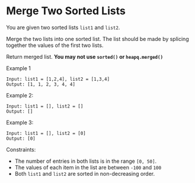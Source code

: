 # Merge Two Sorted Lists

You are given two sorted lists `list1` and `list2`.

Merge the two lists into one sorted list. The list should be made by splicing together the values of the first two lists.

Return merged list. **You may not use `sorted()` or `heapq.merged()`**

Example 1

```
Input: list1 = [1,2,4], list2 = [1,3,4]
Output: [1, 1, 2, 3, 4, 4]
```

Example 2:

```
Input: list1 = [], list2 = []
Output: []
```

Example 3:

```
Input: list1 = [], list2 = [0]
Output: [0]
```

Constraints:

 * The number of entries in both lists is in the range `[0, 50]`.
 * The values of each item in the list are between `-100` and `100`
 * Both `list1` and `list2` are sorted in non-decreasing order.
